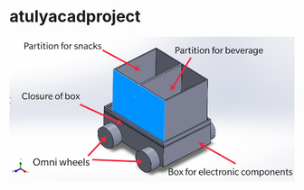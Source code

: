 # atulyacadproject
![Model](https://github.com/SandeepChilwal/atulyacadproject/blob/main/final%20diagram__01.png)
